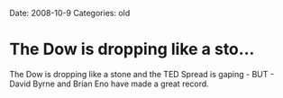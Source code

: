 Date: 2008-10-9
Categories: old

# The Dow is dropping like a sto...

The Dow is dropping like a stone and the TED Spread is gaping - BUT - David Byrne and Brian Eno have made a great record.
